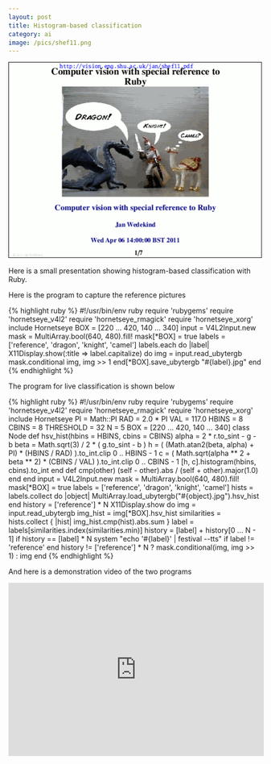 ```yaml
---
layout: post
title: Histogram-based classification
category: ai
image: /pics/shef11.png
---
```

<span class="center"><a href="http://www.slideshare.net/wedesoft/computer-vision-with-special-reference-to-ruby-2011"><img src="/pics/shef11.png" width="508" alt="Computer vision with special reference to Ruby"/></a></span>

Here is a small presentation showing histogram-based classification with Ruby.

Here is the program to capture the reference pictures

{% highlight ruby %}
#!/usr/bin/env ruby
require 'rubygems'
require 'hornetseye_v4l2'
require 'hornetseye_rmagick'
require 'hornetseye_xorg'
include Hornetseye
BOX = [220 ... 420, 140 ... 340]
input = V4L2Input.new
mask = MultiArray.bool(640, 480).fill!
mask[*BOX] = true
labels = ['reference', 'dragon', 'knight', 'camel']
labels.each do |label|
  X11Display.show(:title => label.capitalize) do
    img = input.read_ubytergb
    mask.conditional img, img >> 1
  end[*BOX].save_ubytergb "#{label}.jpg"
end
{% endhighlight %}

The program for live classification is shown below

{% highlight ruby %}
#!/usr/bin/env ruby
require 'rubygems'
require 'hornetseye_v4l2'
require 'hornetseye_rmagick'
require 'hornetseye_xorg'
include Hornetseye
PI = Math::PI
RAD = 2.0 * PI
VAL = 117.0
HBINS = 8
CBINS = 8
THRESHOLD = 32
N = 5
BOX = [220 ... 420, 140 ... 340]
class Node
  def hsv_hist(hbins = HBINS, cbins = CBINS)
    alpha = 2 * r.to_sint - g - b
    beta = Math.sqrt(3) / 2 * ( g.to_sint - b )
    h = ( (Math.atan2(beta, alpha) + PI) * (HBINS / RAD) ).to_int.clip 0 .. HBINS - 1
    c = ( Math.sqrt(alpha ** 2 + beta ** 2) * (CBINS / VAL) ).to_int.clip 0 .. CBINS - 1
    [h, c].histogram(hbins, cbins).to_int
  end
  def cmp(other)
    (self - other).abs / (self + other).major(1.0)
  end
end
input = V4L2Input.new
mask = MultiArray.bool(640, 480).fill!
mask[*BOX] = true
labels = ['reference', 'dragon', 'knight', 'camel']
hists = labels.collect do |object|
  MultiArray.load_ubytergb("#{object}.jpg").hsv_hist
end
history = ['reference'] * N
X11Display.show do
  img = input.read_ubytergb
  img_hist = img[*BOX].hsv_hist
  similarities = hists.collect { |hist| img_hist.cmp(hist).abs.sum }
  label = labels[similarities.index(similarities.min)]
  history = [label] + history[0 ... N - 1]
  if history == [label] * N
    system "echo '#{label}' | festival --tts" if label != 'reference'
  end
  history != ['reference'] * N ? mask.conditional(img, img >> 1) : img
end
{% endhighlight %}

And here is a demonstration video of the two programs

<p style="text-align:center"><iframe id="ytplayer" type="text/html" width="508" height="344" allowfullscreen="allowfullscreen" src="http://www.youtube.com/embed/L2U5-MAOCpk" frameborder="0">You need to enable IFrames to display this video.</iframe></p>
